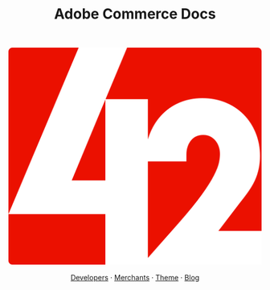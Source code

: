 <h1 align="center">Adobe Commerce Docs</h1><br>

<p align="center">
  <a href="https://developer.adobe.com/commerce/docs/">
    <img src="logo42.svg" alt="Commerce DevDocs team logo">
  </a>
</p>

<p align="center">
  
</p>

<p align="center">
  <a href="https://developer.adobe.com/commerce/docs/">Developers</a>
  ·
  <a href="https://experienceleague.adobe.com/docs/commerce.html?lang=en">Merchants</a>
  ·
  <a href="https://42docs.com/">Theme</a>
  ·
  <a href="https://42docs.com/">Blog</a>
</p>
